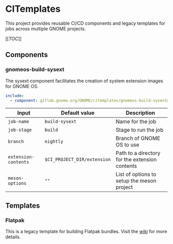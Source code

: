 # CITemplates

This project provides reusable CI/CD components and legacy templates for jobs across multiple GNOME projects.

[[_TOC_]]

## Components

### gnomeos-build-sysext

The sysext component facilitates the creation of system extension images for GNOME OS.

```yaml
include:
  - component: gitlab.gnome.org/GNOME/citemplates/gnomeos-build-sysext@0.1.0
```

| Input                | Default value                | Description                                                         |
| -------------------- | ---------------------------- | ------------------------------------------------------------------- |
| `job-name`           |  `build-sysext`              | Name for the job                                                    |
| `job-stage`          |  `build`                     | Stage to run the job                                                |
| `branch`             |  `nightly`                   | Branch of GNOME OS to use                                           |
| `extension-contents` |  `$CI_PROJECT_DIR/extension` | Path to a directory for the extension contents                      |
| `meson-options`      |  `""`                        | List of options to setup the meson project                          |

## Templates

### Flatpak

This is a legacy template for building Flatpak bundles. Visit the [wiki](https://gitlab.gnome.org/GNOME/Initiatives/-/wikis/DevOps-with-Flatpak) for more details.
